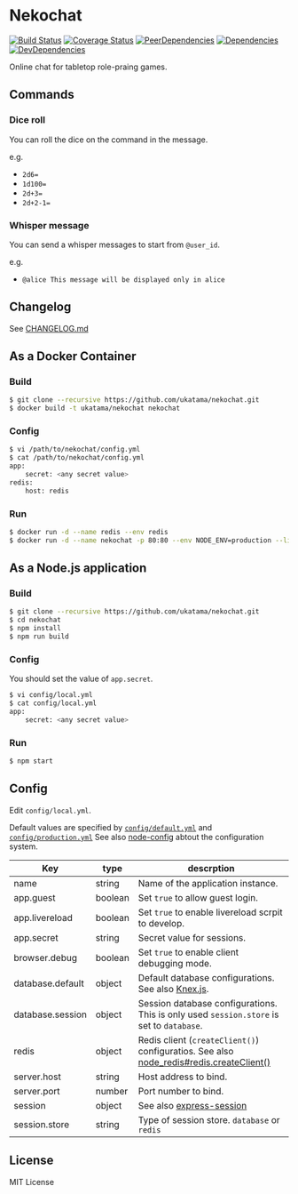 # Nekochat
[![Build Status](https://img.shields.io/travis/ukatama/nekochat/master.svg?style=flat-square)](https://travis-ci.org/ukatama/nekochat)
[![Coverage Status](https://img.shields.io/coveralls/ukatama/nekochat.svg?style=flat-square)](https://coveralls.io/github/ukatama/nekochat)
[![PeerDependencies](https://img.shields.io/david/peer/ukatama/nekochat.svg?style=flat-square)](https://david-dm.org/ukatama/nekochat#info=peerDependencies&view=list)
[![Dependencies](https://img.shields.io/david/ukatama/nekochat.svg?style=flat-square)](https://david-dm.org/ukatama/nekochat)
[![DevDependencies](https://img.shields.io/david/dev/ukatama/nekochat.svg?style=flat-square)](https://david-dm.org/ukatama/nekochat#info=devDependencies&view=list)

Online chat for tabletop role-praing games.

## Commands

### Dice roll
You can roll the dice on the command in the message.

e.g.
- `2d6=`
- `1d100=`
- `2d+3=`
- `2d+2-1=`

### Whisper message
You can send a whisper messages to start from `@user_id`.

e.g.
- `@alice This message will be displayed only in alice`

## Changelog
See [CHANGELOG.md](https://github.com/ukatama/nekochat/blob/master/CHANGELOG.md)

## As a Docker Container
### Build

```bash
$ git clone --recursive https://github.com/ukatama/nekochat.git
$ docker build -t ukatama/nekochat nekochat
```

### Config
```bash
$ vi /path/to/nekochat/config.yml
$ cat /path/to/nekochat/config.yml
app:
    secret: <any secret value>
redis:
    host: redis
```

### Run
```bash
$ docker run -d --name redis --env redis
$ docker run -d --name nekochat -p 80:80 --env NODE_ENV=production --link redis:redis -v /path/to/nekochat/config.yml:/usr/src/app/config/local.yml:ro ukatama/nekochat
```

## As a Node.js application
### Build
```bash
$ git clone --recursive https://github.com/ukatama/nekochat.git
$ cd nekochat
$ npm install
$ npm run build
```

### Config
You should set the value of `app.secret`.
```bash
$ vi config/local.yml
$ cat config/local.yml
app:
    secret: <any secret value>
```

### Run
```bash
$ npm start
```

## Config
Edit `config/local.yml`.

Default values are specified by [`config/default.yml`](https://github.com/ukatama/nekochat/blob/master/config/default.yml) and  [`config/production.yml`](https://github.com/ukatama/nekochat/blob/master/config/production.yml)
See also [node-config](https://github.com/lorenwest/node-config) abtout the configuration system.

| Key              | type    | descrption                                                       |
|------------------|---------|------------------------------------------------------------------|
| name             | string  | Name of the application instance.                                |
| app.guest        | boolean | Set `true` to allow guest login.                                 |
| app.livereload   | boolean | Set `true` to enable livereload scrpit to develop.               |
| app.secret       | string  | Secret value for sessions.                                       |
| browser.debug    | boolean | Set `true` to enable client debugging mode.                      |
| database.default | object  | Default database configurations. See also [Knex.js](http://knexjs.org/#Installation-client). |
| database.session | object  | Session database configurations. This is only used `session.store` is set to `database`. |
| redis            | object  | Redis client (`createClient()`) configuratios. See also [node_redis#redis.createClient()](https://github.com/NodeRedis/node_redis#rediscreateclient) |
| server.host      | string  | Host address to bind.                                            |
| server.port      | number  | Port number to bind.                                             |
| session          | object  | See also [express-session](https://github.com/expressjs/session) |
| session.store    | string  | Type of session store. `database` or `redis`                     |

## License
MIT License

